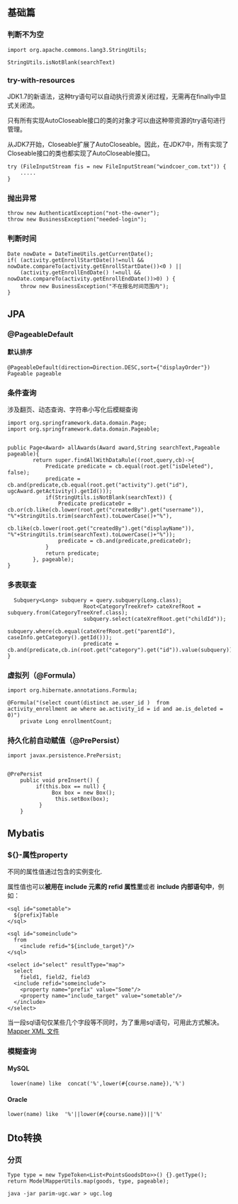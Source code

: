 <!-- ---
title: Java常用语句 
tags: Java
grammar_cjkRuby: true
--- -->
## 基础篇
### 判断不为空
```
import org.apache.commons.lang3.StringUtils;

StringUtils.isNotBlank(searchText)
```
### try-with-resources
JDK1.7的新语法，这种try语句可以自动执行资源关闭过程，无需再在finally中显式关闭流。

只有所有实现AutoCloseable接口的类的对象才可以由这种带资源的try语句进行管理。

从JDK7开始，Closeable扩展了AutoCloseable。因此，在JDK7中，所有实现了Closeable接口的类也都实现了AutoCloseable接口。

```
try (FileInputStream fis = new FileInputStream("windcoer_com.txt")) {
	.....
}
```

### 抛出异常

```
throw new AuthenticatException("not-the-owner");
throw new BusinessException("needed-login");
```
### 判断时间
```
Date nowDate = DateTimeUtils.getCurrentDate();
if( (activity.getEnrollStartDate()!=null && nowDate.compareTo(activity.getEnrollStartDate())<0 ) ||
	(activity.getEnrollEndDate() !=null && nowDate.compareTo(activity.getEnrollEndDate())>0) ) {
	throw new BusinessException("不在报名时间范围内");
}
```

## JPA
### @PageableDefault
#### 默认排序
```
@PageableDefault(direction=Direction.DESC,sort={"displayOrder"}) Pageable pageable
```
### 条件查询
涉及翻页、动态查询、字符串小写化后模糊查询
```
import org.springframework.data.domain.Page;
import org.springframework.data.domain.Pageable;


public Page<Award> allAwards(Award award,String searchText,Pageable pageable){
		return super.findAllWithDataRule((root,query,cb)->{
			Predicate predicate = cb.equal(root.get("isDeleted"), false);
			predicate = cb.and(predicate,cb.equal(root.get("activity").get("id"), ugcAward.getActivity().getId()));			
			if(StringUtils.isNotBlank(searchText)) {
				Predicate predicateOr = cb.or(cb.like(cb.lower(root.get("createdBy").get("username")), "%"+StringUtils.trim(searchText).toLowerCase()+"%"),
						cb.like(cb.lower(root.get("createdBy").get("displayName")), "%"+StringUtils.trim(searchText).toLowerCase()+"%"));
				predicate = cb.and(predicate,predicateOr);
			}
			return predicate; 
		}, pageable);
}
```
### 多表联查

```
  Subquery<Long> subquery = query.subquery(Long.class);
	                    Root<CategoryTreeXref> cateXrefRoot = subquery.from(CategoryTreeXref.class);
	                    subquery.select(cateXrefRoot.get("childId"));
	                    subquery.where(cb.equal(cateXrefRoot.get("parentId"), caseInfo.getCategory().getId()));
	                    predicate = cb.and(predicate,cb.in(root.get("category").get("id")).value(subquery));
}
```
### 虚拟列（@Formula）
```
import org.hibernate.annotations.Formula;

@Formula("(select count(distinct ae.user_id )  from activity_enrollment ae where ae.activity_id = id and ae.is_deleted = 0)")
	private Long enrollmentCount;
```
### 持久化前自动赋值（@PrePersist）
```
import javax.persistence.PrePersist;


@PrePersist
	public void preInsert() {
		 if(this.box == null) {
			  Box box = new Box();
			   this.setBox(box);
		  }
	}
```
## Mybatis
### ${}-属性property 

不同的属性值通过包含的实例变化. 

属性值也可以**被用在 include 元素的 refid 属性里**或者 **include 内部语句中**，例如：
```
<sql id="sometable">
  ${prefix}Table
</sql>

<sql id="someinclude">
  from
    <include refid="${include_target}"/>
</sql>

<select id="select" resultType="map">
  select
    field1, field2, field3
  <include refid="someinclude">
    <property name="prefix" value="Some"/>
    <property name="include_target" value="sometable"/>
  </include>
</select>
```
当一段sql语句仅某些几个字段等不同时，为了重用sql语句，可用此方式解决。
[Mapper XML 文件](http://www.mybatis.org/mybatis-3/zh/sqlmap-xml.html)

### 模糊查询
#### MySQL
```
 lower(name) like  concat('%',lower(#{course.name}),'%')
```
#### Oracle
```
lower(name) like  '%'||lower(#{course.name})||'%'
```

## Dto转换
### 分页
```
Type type = new TypeToken<List<PointsGoodsDto>>() {}.getType();
return ModelMapperUtils.map(goods, type, pageable);
```


```
java -jar parim-ugc.war > ugc.log
```